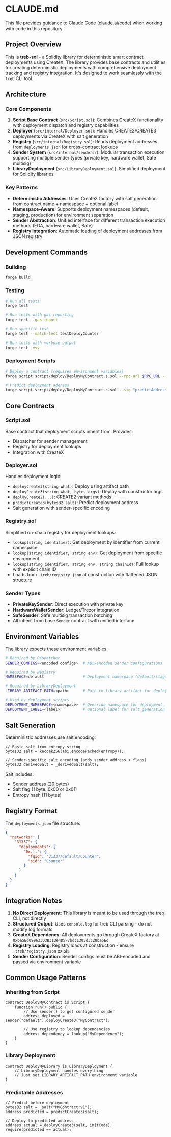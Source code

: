 # CLAUDE.md

This file provides guidance to Claude Code (claude.ai/code) when working with code in this repository.

## Project Overview

This is **treb-sol** - a Solidity library for deterministic smart contract deployments using CreateX. The library provides base contracts and utilities for creating deterministic deployments with comprehensive deployment tracking and registry integration. It's designed to work seamlessly with the `treb` CLI tool.

## Architecture

### Core Components

1. **Script Base Contract** (`src/Script.sol`): Combines CreateX functionality with deployment dispatch and registry capabilities
2. **Deployer** (`src/internal/Deployer.sol`): Handles CREATE2/CREATE3 deployments via CreateX with salt generation
3. **Registry** (`src/internal/Registry.sol`): Reads deployment addresses from `deployments.json` for cross-contract lookups
4. **Sender System** (`src/internal/senders/`): Modular transaction execution supporting multiple sender types (private key, hardware wallet, Safe multisig)
5. **LibraryDeployment** (`src/LibraryDeployment.sol`): Simplified deployment for Solidity libraries

### Key Patterns

- **Deterministic Addresses**: Uses CreateX factory with salt generation from contract name + namespace + optional label
- **Namespace-Aware**: Supports deployment namespaces (default, staging, production) for environment separation
- **Sender Abstraction**: Unified interface for different transaction execution methods (EOA, hardware wallet, Safe)
- **Registry Integration**: Automatic loading of deployment addresses from JSON registry

## Development Commands

### Building
```bash
forge build
```

### Testing
```bash
# Run all tests
forge test

# Run tests with gas reporting
forge test --gas-report

# Run specific test
forge test --match-test testDeployCounter

# Run tests with verbose output
forge test -vvv
```

### Deployment Scripts
```bash
# Deploy a contract (requires environment variables)
forge script script/deploy/DeployMyContract.s.sol --rpc-url $RPC_URL --broadcast

# Predict deployment address
forge script script/deploy/DeployMyContract.s.sol --sig "predictAddress()"
```

## Core Contracts

### Script.sol
Base contract that deployment scripts inherit from. Provides:
- Dispatcher for sender management
- Registry for deployment lookups
- Integration with CreateX

### Deployer.sol
Handles deployment logic:
- `deployCreate3(string what)`: Deploy using artifact path
- `deployCreate3(string what, bytes args)`: Deploy with constructor args
- `deployCreate2(...)`: CREATE2 variant methods
- `predictCreate3(bytes32 salt)`: Predict deployment address
- Salt generation with sender-specific encoding

### Registry.sol
Simplified on-chain registry for deployment lookups:
- `lookup(string identifier)`: Get deployment by identifier from current namespace
- `lookup(string identifier, string env)`: Get deployment from specific environment
- `lookup(string identifier, string env, string chainId)`: Full lookup with explicit chain ID
- Loads from `.treb/registry.json` at construction with flattened JSON structure

### Sender Types
- **PrivateKeySender**: Direct execution with private key
- **HardwareWalletSender**: Ledger/Trezor integration
- **SafeSender**: Safe multisig transaction batching
- All inherit from base `Sender` contract with unified interface

## Environment Variables

The library expects these environment variables:

```bash
# Required by Dispatcher
SENDER_CONFIGS=<encoded configs>  # ABI-encoded sender configurations

# Required by Registry
NAMESPACE=default                 # Deployment namespace (default/staging/production)

# Required by LibraryDeployment
LIBRARY_ARTIFACT_PATH=<path>      # Path to library artifact for deployment

# Used by deployment scripts
DEPLOYMENT_NAMESPACE=<namespace>  # Override namespace for deployment
DEPLOYMENT_LABEL=<label>          # Optional label for salt generation
```

## Salt Generation

Deterministic addresses use salt encoding:
```solidity
// Basic salt from entropy string
bytes32 salt = keccak256(abi.encodePacked(entropy));

// Sender-specific salt encoding (adds sender address + flags)
bytes32 derivedSalt = _derivedSalt(salt);
```

Salt includes:
- Sender address (20 bytes)
- Salt flag (1 byte: 0x00 or 0x01)
- Entropy hash (11 bytes)

## Registry Format

The `deployments.json` file structure:
```json
{
  "networks": {
    "31337": {
      "deployments": {
        "0x...": {
          "fqid": "31337/default/Counter",
          "sid": "Counter"
        }
      }
    }
  }
}
```

## Integration Notes

1. **No Direct Deployment**: This library is meant to be used through the treb CLI, not directly
2. **Structured Output**: Uses `console.log` for treb CLI parsing - do not modify log formats
3. **CreateX Dependency**: All deployments go through CreateX factory at `0xba5Ed099633D3B313e4D5F7bdc1305d3c28ba5Ed`
4. **Registry Loading**: Registry loads at construction - ensure `.treb/registry.json` exists
5. **Sender Configuration**: Sender configs must be ABI-encoded and passed via environment variable

## Common Usage Patterns

### Inheriting from Script
```solidity
contract DeployMyContract is Script {
    function run() public {
        // Use sender() to get configured sender
        address deployed = sender("default").deployCreate3("MyContract");
        
        // Use registry to lookup dependencies
        address dependency = lookup("MyDependency");
    }
}
```

### Library Deployment
```solidity
contract DeployMyLibrary is LibraryDeployment {
    // LibraryDeployment handles everything
    // Just set LIBRARY_ARTIFACT_PATH environment variable
}
```

### Predictable Addresses
```solidity
// Predict before deployment
bytes32 salt = _salt("MyContract:v1");
address predicted = predictCreate3(salt);

// Deploy to predicted address
address actual = deployCreate3(salt, initCode);
require(predicted == actual);
```